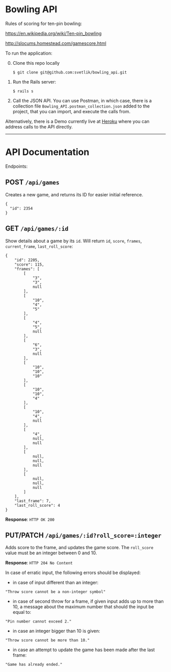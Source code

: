 # Bowling API

Rules of scoring for ten-pin bowling:

https://en.wikipedia.org/wiki/Ten-pin_bowling

http://slocums.homestead.com/gamescore.html

To run the application:

0. Clone this repo locally

    `$ git clone git@github.com:svetlik/bowling_api.git`
1. Run the Rails server:

    `$ rails s`

2. Call the JSON API. You can use Postman, in which case, there is a collection file `Bowling_API.postman_collection.json` added to the project, that you can import, and execute the calls from.

Alternatively, there is a Demo currently live at [Heroku](https://polar-wave-42779.herokuapp.com) where you can address calls to the API directly.

---

# API Documentation

Endpoints:

## POST `/api/games`

Creates a new game, and returns its ID for easier initial reference.

```
{
  "id": 2354
}
```

## GET `/api/games/:id`

Show details about a game by its `id`. Will return `id`, `score`, `frames`, `current_frame`, `last_roll_score`:

```
{
    "id": 2205,
    "score": 115,
    "frames": [
        [
            "3",
            "3",
            null
        ],
        [
            "10",
            "4",
            "5"
        ],
        [
            "4",
            "5",
            null
        ],
        [
            "6",
            "3",
            null
        ],
        [
            "10",
            "10",
            "10"
        ],
        [
            "10",
            "10",
            "4"
        ],
        [
            "10",
            "4",
            null
        ],
        [
            "4",
            null,
            null
        ],
        [
            null,
            null,
            null
        ],
        [
            null,
            null,
            null
        ]
    ],
    "last_frame": 7,
    "last_roll_score": 4
}
```

__Response__: `HTTP OK 200`

## PUT/PATCH `/api/games/:id?roll_score=:integer`

Adds score to the frame, and updates the game score. The `roll_score` value must be an integer between 0 and 10.

__Response__: `HTTP 204 No Content`

In case of erratic input, the following errors should be displayed:

- in case of input different than an integer:

```
"Throw score cannot be a non-integer symbol"
```

- in case of second throw for a frame, if given input adds up to more than 10, a message about the maximum number that should the input be equal to:

```
"Pin number cannot exceed 2."
```

- in case an integer bigger than 10 is given:

```
"Throw score cannot be more than 10."
```

- in case an attempt to update the game has been made after the last frame:
```
"Game has already ended."
```
